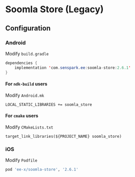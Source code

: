 # Soomla Store (Legacy)
## Configuration
### Android
Modify `build.gradle`
```java
dependencies {
    implementation 'com.senspark.ee:soomla-store:2.6.1'
}
```

#### For `ndk-build` users
Modify `Android.mk`
```
LOCAL_STATIC_LIBRARIES += soomla_store
```

#### For `cmake` users
Modify `CMakeLists.txt`
```
target_link_libraries(${PROJECT_NAME} soomla_store)
```

### iOS
Modify `Podfile`
```ruby
pod 'ee-x/soomla-store', '2.6.1'
```